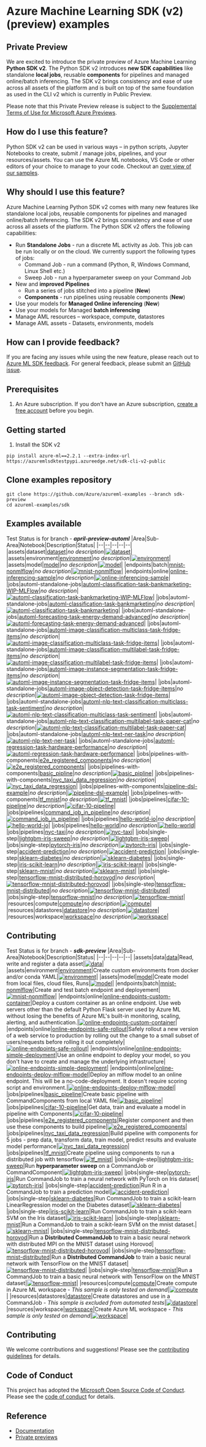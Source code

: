 # Azure Machine Learning SDK (v2) (preview) examples

## Private Preview
We are excited to introduce the private preview of Azure Machine Learning **Python SDK v2**. The Python SDK v2 introduces **new SDK capabilities** like standalone **local jobs**, reusable **components** for pipelines and managed online/batch inferencing. The SDK v2 brings consistency and ease of use across all assets of the platform and is built on top of the same foundation as used in the CLI v2 which is currently in Public Preview.

Please note that this Private Preview release is subject to the [Supplemental Terms of Use for Microsoft Azure Previews](https://azure.microsoft.com/en-us/support/legal/preview-supplemental-terms/).

## How do I use this feature?
Python SDK v2 can be used in various ways – in python scripts, Jupyter Notebooks to create, submit / manage jobs, pipelines, and your resources/assets. You can use the Azure ML notebooks, VS Code or other editors of your choice to manage to your code. Checkout an [over view of our samples](#examples-available).

## Why should I use this feature?
Azure Machine Learning Python SDK v2 comes with many new features like standalone local jobs, reusable components for pipelines and managed online/batch inferencing. The SDK v2 brings consistency and ease of use across all assets of the platform. The Python SDK v2 offers the following capabilities:
* Run **Standalone Jobs** - run a discrete ML activity as Job. This job can be run locally or on the cloud. We currently support the following types of jobs:
  * Command Job - run a command (Python, R, Windows Command, Linux Shell etc.)
  * Sweep Job - run a hyperparameter sweep on your Command Job
* New and **improved Pipelines**
  * Run a series of jobs stitched into a pipeline (**New**)
  * **Components** - run pipelines using reusable components (**New**)
* Use your models for **Managed Online inferencing** (**New**)
* Use your models for Managed **batch inferencing**
* Manage AML resources – workspace, compute, datastores
* Manage AML assets - Datasets, environments, models

## How can I provide feedback?
If you are facing any issues while using the new feature, please reach out to [Azure ML SDK feedback](mailto:amlsdkfeedback@microsoft.com). For general feedback, please submit an [GitHub issue](https://github.com/Azure/azure-sdk-for-python/issues/new/choose).

## Prerequisites
1. An Azure subscription. If you don't have an Azure subscription, [create a free account](https://aka.ms/AMLFree) before you begin.

## Getting started
1. Install the SDK v2

```terminal
pip install azure-ml==2.2.1 --extra-index-url  https://azuremlsdktestpypi.azureedge.net/sdk-cli-v2-public
```

## Clone examples repository
```SDK
git clone https://github.com/Azure/azureml-examples --branch sdk-preview
cd azureml-examples/sdk
```

## Examples available
Test Status is for branch - **_april-preview-automl_**
|Area|Sub-Area|Notebook|Description|Status|
|--|--|--|--|--|
|assets|dataset|[dataset](assets/dataset/dataset.ipynb)|*no description*|[![dataset](https://github.com/Azure/azureml-examples/actions/workflows/sdk-assets-dataset-dataset.yml/badge.svg?branch=april-preview-automl)](https://github.com/Azure/azureml-examples/actions/workflows/sdk-assets-dataset-dataset.yml)|
|assets|environment|[environment](assets/environment/environment.ipynb)|*no description*|[![environment](https://github.com/Azure/azureml-examples/actions/workflows/sdk-assets-environment-environment.yml/badge.svg?branch=april-preview-automl)](https://github.com/Azure/azureml-examples/actions/workflows/sdk-assets-environment-environment.yml)|
|assets|model|[model](assets/model/model.ipynb)|*no description*|[![model](https://github.com/Azure/azureml-examples/actions/workflows/sdk-assets-model-model.yml/badge.svg?branch=april-preview-automl)](https://github.com/Azure/azureml-examples/actions/workflows/sdk-assets-model-model.yml)|
|endpoints|batch|[mnist-nonmlflow](endpoints/batch/mnist-nonmlflow.ipynb)|*no description*|[![mnist-nonmlflow](https://github.com/Azure/azureml-examples/actions/workflows/sdk-endpoints-batch-mnist-nonmlflow.yml/badge.svg?branch=april-preview-automl)](https://github.com/Azure/azureml-examples/actions/workflows/sdk-endpoints-batch-mnist-nonmlflow.yml)|
|endpoints|online|[online-inferencing-sample](endpoints/online/sample/online-inferencing-sample.ipynb)|*no description*|[![online-inferencing-sample](https://github.com/Azure/azureml-examples/actions/workflows/sdk-endpoints-online-sample-online-inferencing-sample.yml/badge.svg?branch=april-preview-automl)](https://github.com/Azure/azureml-examples/actions/workflows/sdk-endpoints-online-sample-online-inferencing-sample.yml)|
|jobs|automl-standalone-jobs|[automl-classification-task-bankmarketing-WIP-MLFlow](jobs/automl-standalone-jobs/automl-classification-task-bankmarketing/automl-classification-task-bankmarketing-WIP-MLFlow.ipynb)|*no description*|[![automl-classification-task-bankmarketing-WIP-MLFlow](https://github.com/Azure/azureml-examples/actions/workflows/sdk-jobs-automl-standalone-jobs-automl-classification-task-bankmarketing-automl-classification-task-bankmarketing-WIP-MLFlow.yml/badge.svg?branch=april-preview-automl)](https://github.com/Azure/azureml-examples/actions/workflows/sdk-jobs-automl-standalone-jobs-automl-classification-task-bankmarketing-automl-classification-task-bankmarketing-WIP-MLFlow.yml)|
|jobs|automl-standalone-jobs|[automl-classification-task-bankmarketing](jobs/automl-standalone-jobs/automl-classification-task-bankmarketing/automl-classification-task-bankmarketing.ipynb)|*no description*|[![automl-classification-task-bankmarketing](https://github.com/Azure/azureml-examples/actions/workflows/sdk-jobs-automl-standalone-jobs-automl-classification-task-bankmarketing-automl-classification-task-bankmarketing.yml/badge.svg?branch=april-preview-automl)](https://github.com/Azure/azureml-examples/actions/workflows/sdk-jobs-automl-standalone-jobs-automl-classification-task-bankmarketing-automl-classification-task-bankmarketing.yml)|
|jobs|automl-standalone-jobs|[automl-forecasting-task-energy-demand-advanced](jobs/automl-standalone-jobs/automl-forecasting-task-energy-demand/automl-forecasting-task-energy-demand-advanced.ipynb)|*no description*|[![automl-forecasting-task-energy-demand-advanced](https://github.com/Azure/azureml-examples/actions/workflows/sdk-jobs-automl-standalone-jobs-automl-forecasting-task-energy-demand-automl-forecasting-task-energy-demand-advanced.yml/badge.svg?branch=april-preview-automl)](https://github.com/Azure/azureml-examples/actions/workflows/sdk-jobs-automl-standalone-jobs-automl-forecasting-task-energy-demand-automl-forecasting-task-energy-demand-advanced.yml)|
|jobs|automl-standalone-jobs|[automl-image-classification-multiclass-task-fridge-items](jobs/automl-standalone-jobs/automl-image-classification-multiclass-task-fridge-items/automl-image-classification-multiclass-task-fridge-items.ipynb)|*no description*|[![automl-image-classification-multiclass-task-fridge-items](https://github.com/Azure/azureml-examples/actions/workflows/sdk-jobs-automl-standalone-jobs-automl-image-classification-multiclass-task-fridge-items-automl-image-classification-multiclass-task-fridge-items.yml/badge.svg?branch=april-preview-automl)](https://github.com/Azure/azureml-examples/actions/workflows/sdk-jobs-automl-standalone-jobs-automl-image-classification-multiclass-task-fridge-items-automl-image-classification-multiclass-task-fridge-items.yml)|
|jobs|automl-standalone-jobs|[automl-image-classification-multilabel-task-fridge-items](jobs/automl-standalone-jobs/automl-image-classification-multilabel-task-fridge-items/automl-image-classification-multilabel-task-fridge-items.ipynb)|*no description*|[![automl-image-classification-multilabel-task-fridge-items](https://github.com/Azure/azureml-examples/actions/workflows/sdk-jobs-automl-standalone-jobs-automl-image-classification-multilabel-task-fridge-items-automl-image-classification-multilabel-task-fridge-items.yml/badge.svg?branch=april-preview-automl)](https://github.com/Azure/azureml-examples/actions/workflows/sdk-jobs-automl-standalone-jobs-automl-image-classification-multilabel-task-fridge-items-automl-image-classification-multilabel-task-fridge-items.yml)|
|jobs|automl-standalone-jobs|[automl-image-instance-segmentation-task-fridge-items](jobs/automl-standalone-jobs/automl-image-instance-segmentation-task-fridge-items/automl-image-instance-segmentation-task-fridge-items.ipynb)|*no description*|[![automl-image-instance-segmentation-task-fridge-items](https://github.com/Azure/azureml-examples/actions/workflows/sdk-jobs-automl-standalone-jobs-automl-image-instance-segmentation-task-fridge-items-automl-image-instance-segmentation-task-fridge-items.yml/badge.svg?branch=april-preview-automl)](https://github.com/Azure/azureml-examples/actions/workflows/sdk-jobs-automl-standalone-jobs-automl-image-instance-segmentation-task-fridge-items-automl-image-instance-segmentation-task-fridge-items.yml)|
|jobs|automl-standalone-jobs|[automl-image-object-detection-task-fridge-items](jobs/automl-standalone-jobs/automl-image-object-detection-task-fridge-items/automl-image-object-detection-task-fridge-items.ipynb)|*no description*|[![automl-image-object-detection-task-fridge-items](https://github.com/Azure/azureml-examples/actions/workflows/sdk-jobs-automl-standalone-jobs-automl-image-object-detection-task-fridge-items-automl-image-object-detection-task-fridge-items.yml/badge.svg?branch=april-preview-automl)](https://github.com/Azure/azureml-examples/actions/workflows/sdk-jobs-automl-standalone-jobs-automl-image-object-detection-task-fridge-items-automl-image-object-detection-task-fridge-items.yml)|
|jobs|automl-standalone-jobs|[automl-nlp-text-classification-multiclass-task-sentiment](jobs/automl-standalone-jobs/automl-nlp-text-classification-multiclass-task-sentiment-analysis/automl-nlp-text-classification-multiclass-task-sentiment.ipynb)|*no description*|[![automl-nlp-text-classification-multiclass-task-sentiment](https://github.com/Azure/azureml-examples/actions/workflows/sdk-jobs-automl-standalone-jobs-automl-nlp-text-classification-multiclass-task-sentiment-analysis-automl-nlp-text-classification-multiclass-task-sentiment.yml/badge.svg?branch=april-preview-automl)](https://github.com/Azure/azureml-examples/actions/workflows/sdk-jobs-automl-standalone-jobs-automl-nlp-text-classification-multiclass-task-sentiment-analysis-automl-nlp-text-classification-multiclass-task-sentiment.yml)|
|jobs|automl-standalone-jobs|[automl-nlp-text-classification-multilabel-task-paper-cat](jobs/automl-standalone-jobs/automl-nlp-text-classification-multilabel-task-paper-categorization/automl-nlp-text-classification-multilabel-task-paper-cat.ipynb)|*no description*|[![automl-nlp-text-classification-multilabel-task-paper-cat](https://github.com/Azure/azureml-examples/actions/workflows/sdk-jobs-automl-standalone-jobs-automl-nlp-text-classification-multilabel-task-paper-categorization-automl-nlp-text-classification-multilabel-task-paper-cat.yml/badge.svg?branch=april-preview-automl)](https://github.com/Azure/azureml-examples/actions/workflows/sdk-jobs-automl-standalone-jobs-automl-nlp-text-classification-multilabel-task-paper-categorization-automl-nlp-text-classification-multilabel-task-paper-cat.yml)|
|jobs|automl-standalone-jobs|[automl-nlp-text-ner-task](jobs/automl-standalone-jobs/automl-nlp-text-named-entity-recognition-task/automl-nlp-text-ner-task.ipynb)|*no description*|[![automl-nlp-text-ner-task](https://github.com/Azure/azureml-examples/actions/workflows/sdk-jobs-automl-standalone-jobs-automl-nlp-text-named-entity-recognition-task-automl-nlp-text-ner-task.yml/badge.svg?branch=april-preview-automl)](https://github.com/Azure/azureml-examples/actions/workflows/sdk-jobs-automl-standalone-jobs-automl-nlp-text-named-entity-recognition-task-automl-nlp-text-ner-task.yml)|
|jobs|automl-standalone-jobs|[automl-regression-task-hardware-performance](jobs/automl-standalone-jobs/automl-regression-task-hardware-performance/automl-regression-task-hardware-performance.ipynb)|*no description*|[![automl-regression-task-hardware-performance](https://github.com/Azure/azureml-examples/actions/workflows/sdk-jobs-automl-standalone-jobs-automl-regression-task-hardware-performance-automl-regression-task-hardware-performance.yml/badge.svg?branch=april-preview-automl)](https://github.com/Azure/azureml-examples/actions/workflows/sdk-jobs-automl-standalone-jobs-automl-regression-task-hardware-performance-automl-regression-task-hardware-performance.yml)|
|jobs|pipelines-with-components|[e2e_registered_components](jobs/pipelines-with-components/basic/1b_e2e_registered_components/e2e_registered_components.ipynb)|*no description*|[![e2e_registered_components](https://github.com/Azure/azureml-examples/actions/workflows/sdk-jobs-pipelines-with-components-basic-1b_e2e_registered_components-e2e_registered_components.yml/badge.svg?branch=april-preview-automl)](https://github.com/Azure/azureml-examples/actions/workflows/sdk-jobs-pipelines-with-components-basic-1b_e2e_registered_components-e2e_registered_components.yml)|
|jobs|pipelines-with-components|[basic_pipline](jobs/pipelines-with-components/basic/3a_basic_pipeline/basic_pipline.ipynb)|*no description*|[![basic_pipline](https://github.com/Azure/azureml-examples/actions/workflows/sdk-jobs-pipelines-with-components-basic-3a_basic_pipeline-basic_pipline.yml/badge.svg?branch=april-preview-automl)](https://github.com/Azure/azureml-examples/actions/workflows/sdk-jobs-pipelines-with-components-basic-3a_basic_pipeline-basic_pipline.yml)|
|jobs|pipelines-with-components|[nyc_taxi_data_regression](jobs/pipelines-with-components/nyc_taxi_data_regression/nyc_taxi_data_regression.ipynb)|*no description*|[![nyc_taxi_data_regression](https://github.com/Azure/azureml-examples/actions/workflows/sdk-jobs-pipelines-with-components-nyc_taxi_data_regression-nyc_taxi_data_regression.yml/badge.svg?branch=april-preview-automl)](https://github.com/Azure/azureml-examples/actions/workflows/sdk-jobs-pipelines-with-components-nyc_taxi_data_regression-nyc_taxi_data_regression.yml)|
|jobs|pipelines-with-components|[pipeline-dsl-example](jobs/pipelines-with-components/pipeline-dsl-example.ipynb)|*no description*|[![pipeline-dsl-example](https://github.com/Azure/azureml-examples/actions/workflows/sdk-jobs-pipelines-with-components-pipeline-dsl-example.yml/badge.svg?branch=april-preview-automl)](https://github.com/Azure/azureml-examples/actions/workflows/sdk-jobs-pipelines-with-components-pipeline-dsl-example.yml)|
|jobs|pipelines-with-components|[tf_mnist](jobs/pipelines-with-components/tf_mnist/tf_mnist.ipynb)|*no description*|[![tf_mnist](https://github.com/Azure/azureml-examples/actions/workflows/sdk-jobs-pipelines-with-components-tf_mnist-tf_mnist.yml/badge.svg?branch=april-preview-automl)](https://github.com/Azure/azureml-examples/actions/workflows/sdk-jobs-pipelines-with-components-tf_mnist-tf_mnist.yml)|
|jobs|pipelines|[cifar-10-pipeline](jobs/pipelines/cifar-10/cifar-10-pipeline.ipynb)|*no description*|[![cifar-10-pipeline](https://github.com/Azure/azureml-examples/actions/workflows/sdk-jobs-pipelines-cifar-10-cifar-10-pipeline.yml/badge.svg?branch=april-preview-automl)](https://github.com/Azure/azureml-examples/actions/workflows/sdk-jobs-pipelines-cifar-10-cifar-10-pipeline.yml)|
|jobs|pipelines|[command_job_in_pipeline](jobs/pipelines/command_job_in_pipeline/command_job_in_pipeline.ipynb)|*no description*|[![command_job_in_pipeline](https://github.com/Azure/azureml-examples/actions/workflows/sdk-jobs-pipelines-command_job_in_pipeline-command_job_in_pipeline.yml/badge.svg?branch=april-preview-automl)](https://github.com/Azure/azureml-examples/actions/workflows/sdk-jobs-pipelines-command_job_in_pipeline-command_job_in_pipeline.yml)|
|jobs|pipelines|[hello-world-io](jobs/pipelines/helloworld/hello-world-io.ipynb)|*no description*|[![hello-world-io](https://github.com/Azure/azureml-examples/actions/workflows/sdk-jobs-pipelines-helloworld-hello-world-io.yml/badge.svg?branch=april-preview-automl)](https://github.com/Azure/azureml-examples/actions/workflows/sdk-jobs-pipelines-helloworld-hello-world-io.yml)|
|jobs|pipelines|[hello-world](jobs/pipelines/helloworld/hello-world.ipynb)|*no description*|[![hello-world](https://github.com/Azure/azureml-examples/actions/workflows/sdk-jobs-pipelines-helloworld-hello-world.yml/badge.svg?branch=april-preview-automl)](https://github.com/Azure/azureml-examples/actions/workflows/sdk-jobs-pipelines-helloworld-hello-world.yml)|
|jobs|pipelines|[nyc-taxi](jobs/pipelines/nyc-taxi/nyc-taxi.ipynb)|*no description*|[![nyc-taxi](https://github.com/Azure/azureml-examples/actions/workflows/sdk-jobs-pipelines-nyc-taxi-nyc-taxi.yml/badge.svg?branch=april-preview-automl)](https://github.com/Azure/azureml-examples/actions/workflows/sdk-jobs-pipelines-nyc-taxi-nyc-taxi.yml)|
|jobs|single-step|[lightgbm-iris-sweep](jobs/single-step/lightgbm/iris/lightgbm-iris-sweep.ipynb)|*no description*|[![lightgbm-iris-sweep](https://github.com/Azure/azureml-examples/actions/workflows/sdk-jobs-single-step-lightgbm-iris-lightgbm-iris-sweep.yml/badge.svg?branch=april-preview-automl)](https://github.com/Azure/azureml-examples/actions/workflows/sdk-jobs-single-step-lightgbm-iris-lightgbm-iris-sweep.yml)|
|jobs|single-step|[pytorch-iris](jobs/single-step/pytorch/iris/pytorch-iris.ipynb)|*no description*|[![pytorch-iris](https://github.com/Azure/azureml-examples/actions/workflows/sdk-jobs-single-step-pytorch-iris-pytorch-iris.yml/badge.svg?branch=april-preview-automl)](https://github.com/Azure/azureml-examples/actions/workflows/sdk-jobs-single-step-pytorch-iris-pytorch-iris.yml)|
|jobs|single-step|[accident-prediction](jobs/single-step/r/accidents/accident-prediction.ipynb)|*no description*|[![accident-prediction](https://github.com/Azure/azureml-examples/actions/workflows/sdk-jobs-single-step-r-accidents-accident-prediction.yml/badge.svg?branch=april-preview-automl)](https://github.com/Azure/azureml-examples/actions/workflows/sdk-jobs-single-step-r-accidents-accident-prediction.yml)|
|jobs|single-step|[sklearn-diabetes](jobs/single-step/scikit-learn/diabetes/sklearn-diabetes.ipynb)|*no description*|[![sklearn-diabetes](https://github.com/Azure/azureml-examples/actions/workflows/sdk-jobs-single-step-scikit-learn-diabetes-sklearn-diabetes.yml/badge.svg?branch=april-preview-automl)](https://github.com/Azure/azureml-examples/actions/workflows/sdk-jobs-single-step-scikit-learn-diabetes-sklearn-diabetes.yml)|
|jobs|single-step|[iris-scikit-learn](jobs/single-step/scikit-learn/iris/iris-scikit-learn.ipynb)|*no description*|[![iris-scikit-learn](https://github.com/Azure/azureml-examples/actions/workflows/sdk-jobs-single-step-scikit-learn-iris-iris-scikit-learn.yml/badge.svg?branch=april-preview-automl)](https://github.com/Azure/azureml-examples/actions/workflows/sdk-jobs-single-step-scikit-learn-iris-iris-scikit-learn.yml)|
|jobs|single-step|[sklearn-mnist](jobs/single-step/scikit-learn/mnist/sklearn-mnist.ipynb)|*no description*|[![sklearn-mnist](https://github.com/Azure/azureml-examples/actions/workflows/sdk-jobs-single-step-scikit-learn-mnist-sklearn-mnist.yml/badge.svg?branch=april-preview-automl)](https://github.com/Azure/azureml-examples/actions/workflows/sdk-jobs-single-step-scikit-learn-mnist-sklearn-mnist.yml)|
|jobs|single-step|[tensorflow-mnist-distributed-horovod](jobs/single-step/tensorflow/mnist-distributed-horovod/tensorflow-mnist-distributed-horovod.ipynb)|*no description*|[![tensorflow-mnist-distributed-horovod](https://github.com/Azure/azureml-examples/actions/workflows/sdk-jobs-single-step-tensorflow-mnist-distributed-horovod-tensorflow-mnist-distributed-horovod.yml/badge.svg?branch=april-preview-automl)](https://github.com/Azure/azureml-examples/actions/workflows/sdk-jobs-single-step-tensorflow-mnist-distributed-horovod-tensorflow-mnist-distributed-horovod.yml)|
|jobs|single-step|[tensorflow-mnist-distributed](jobs/single-step/tensorflow/mnist-distributed/tensorflow-mnist-distributed.ipynb)|*no description*|[![tensorflow-mnist-distributed](https://github.com/Azure/azureml-examples/actions/workflows/sdk-jobs-single-step-tensorflow-mnist-distributed-tensorflow-mnist-distributed.yml/badge.svg?branch=april-preview-automl)](https://github.com/Azure/azureml-examples/actions/workflows/sdk-jobs-single-step-tensorflow-mnist-distributed-tensorflow-mnist-distributed.yml)|
|jobs|single-step|[tensorflow-mnist](jobs/single-step/tensorflow/mnist/tensorflow-mnist.ipynb)|*no description*|[![tensorflow-mnist](https://github.com/Azure/azureml-examples/actions/workflows/sdk-jobs-single-step-tensorflow-mnist-tensorflow-mnist.yml/badge.svg?branch=april-preview-automl)](https://github.com/Azure/azureml-examples/actions/workflows/sdk-jobs-single-step-tensorflow-mnist-tensorflow-mnist.yml)|
|resources|compute|[compute](resources/compute/compute.ipynb)|*no description*|[![compute](https://github.com/Azure/azureml-examples/actions/workflows/sdk-resources-compute-compute.yml/badge.svg?branch=april-preview-automl)](https://github.com/Azure/azureml-examples/actions/workflows/sdk-resources-compute-compute.yml)|
|resources|datastores|[datastore](resources/datastores/datastore.ipynb)|*no description*|[![datastore](https://github.com/Azure/azureml-examples/actions/workflows/sdk-resources-datastores-datastore.yml/badge.svg?branch=april-preview-automl)](https://github.com/Azure/azureml-examples/actions/workflows/sdk-resources-datastores-datastore.yml)|
|resources|workspace|[workspace](resources/workspace/workspace.ipynb)|*no description*|[![workspace](https://github.com/Azure/azureml-examples/actions/workflows/sdk-resources-workspace-workspace.yml/badge.svg?branch=april-preview-automl)](https://github.com/Azure/azureml-examples/actions/workflows/sdk-resources-workspace-workspace.yml)|
## Contributing

Test Status is for branch - **_sdk-preview_**
|Area|Sub-Area|Notebook|Description|Status|
|--|--|--|--|--|
|assets|data|[data](assets/data/data.ipynb)|Read, write and register a data asset|[![data](https://github.com/Azure/azureml-examples/actions/workflows/sdk-assets-data-data.yml/badge.svg?branch=main)](https://github.com/Azure/azureml-examples/actions/workflows/sdk-assets-data-data.yml)|
|assets|environment|[environment](assets/environment/environment.ipynb)|Create custom environments from docker and/or conda YAML|[![environment](https://github.com/Azure/azureml-examples/actions/workflows/sdk-assets-environment-environment.yml/badge.svg?branch=main)](https://github.com/Azure/azureml-examples/actions/workflows/sdk-assets-environment-environment.yml)|
|assets|model|[model](assets/model/model.ipynb)|Create model from local files, cloud files, Runs|[![model](https://github.com/Azure/azureml-examples/actions/workflows/sdk-assets-model-model.yml/badge.svg?branch=main)](https://github.com/Azure/azureml-examples/actions/workflows/sdk-assets-model-model.yml)|
|endpoints|batch|[mnist-nonmlflow](endpoints/batch/mnist-nonmlflow.ipynb)|Create and test batch endpoint and deployement|[![mnist-nonmlflow](https://github.com/Azure/azureml-examples/actions/workflows/sdk-endpoints-batch-mnist-nonmlflow.yml/badge.svg?branch=main)](https://github.com/Azure/azureml-examples/actions/workflows/sdk-endpoints-batch-mnist-nonmlflow.yml)|
|endpoints|online|[online-endpoints-custom-container](endpoints/online/custom-container/online-endpoints-custom-container.ipynb)|Deploy a custom container as an online endpoint. Use web servers other than the default Python Flask server used by Azure ML without losing the benefits of Azure ML's built-in monitoring, scaling, alerting, and authentication.|[![online-endpoints-custom-container](https://github.com/Azure/azureml-examples/actions/workflows/sdk-endpoints-online-custom-container-online-endpoints-custom-container.yml/badge.svg?branch=main)](https://github.com/Azure/azureml-examples/actions/workflows/sdk-endpoints-online-custom-container-online-endpoints-custom-container.yml)|
|endpoints|online|[online-endpoints-safe-rollout](endpoints/online/managed/online-endpoints-safe-rollout.ipynb)|Safely rollout a new version of a web service to production by rolling out the change to a small subset of users/requests before rolling it out completely|[![online-endpoints-safe-rollout](https://github.com/Azure/azureml-examples/actions/workflows/sdk-endpoints-online-managed-online-endpoints-safe-rollout.yml/badge.svg?branch=main)](https://github.com/Azure/azureml-examples/actions/workflows/sdk-endpoints-online-managed-online-endpoints-safe-rollout.yml)|
|endpoints|online|[online-endpoints-simple-deployment](endpoints/online/managed/online-endpoints-simple-deployment.ipynb)|Use an online endpoint to deploy your model, so you don't have to create and manage the underlying infrastructure|[![online-endpoints-simple-deployment](https://github.com/Azure/azureml-examples/actions/workflows/sdk-endpoints-online-managed-online-endpoints-simple-deployment.yml/badge.svg?branch=main)](https://github.com/Azure/azureml-examples/actions/workflows/sdk-endpoints-online-managed-online-endpoints-simple-deployment.yml)|
|endpoints|online|[online-endpoints-deploy-mlflow-model](endpoints/online/mlflow/online-endpoints-deploy-mlflow-model.ipynb)|Deploy an mlflow model to an online endpoint. This will be a no-code-deployment. It doesn't require scoring script and environment.|[![online-endpoints-deploy-mlflow-model](https://github.com/Azure/azureml-examples/actions/workflows/sdk-endpoints-online-mlflow-online-endpoints-deploy-mlflow-model.yml/badge.svg?branch=main)](https://github.com/Azure/azureml-examples/actions/workflows/sdk-endpoints-online-mlflow-online-endpoints-deploy-mlflow-model.yml)|
|jobs|pipelines|[basic_pipeline](jobs/pipelines/basic_pipeline/basic_pipeline.ipynb)|Create basic pipeline with CommandComponents from local YAML file|[![basic_pipeline](https://github.com/Azure/azureml-examples/actions/workflows/sdk-jobs-pipelines-basic_pipeline-basic_pipeline.yml/badge.svg?branch=main)](https://github.com/Azure/azureml-examples/actions/workflows/sdk-jobs-pipelines-basic_pipeline-basic_pipeline.yml)|
|jobs|pipelines|[cifar-10-pipeline](jobs/pipelines/cifar-10/cifar-10-pipeline.ipynb)|Get data, train and evaluate a model in pipeline with Components|[![cifar-10-pipeline](https://github.com/Azure/azureml-examples/actions/workflows/sdk-jobs-pipelines-cifar-10-cifar-10-pipeline.yml/badge.svg?branch=main)](https://github.com/Azure/azureml-examples/actions/workflows/sdk-jobs-pipelines-cifar-10-cifar-10-pipeline.yml)|
|jobs|pipelines|[e2e_registered_components](jobs/pipelines/e2e_registered_components/e2e_registered_components.ipynb)|Register component and then use these components to build pipeline|[![e2e_registered_components](https://github.com/Azure/azureml-examples/actions/workflows/sdk-jobs-pipelines-e2e_registered_components-e2e_registered_components.yml/badge.svg?branch=main)](https://github.com/Azure/azureml-examples/actions/workflows/sdk-jobs-pipelines-e2e_registered_components-e2e_registered_components.yml)|
|jobs|pipelines|[nyc_taxi_data_regression](jobs/pipelines/nyc_taxi_data_regression/nyc_taxi_data_regression.ipynb)|Build pipeline with components for 5 jobs - prep data, transform data, train model, predict results and evaluate model performance|[![nyc_taxi_data_regression](https://github.com/Azure/azureml-examples/actions/workflows/sdk-jobs-pipelines-nyc_taxi_data_regression-nyc_taxi_data_regression.yml/badge.svg?branch=main)](https://github.com/Azure/azureml-examples/actions/workflows/sdk-jobs-pipelines-nyc_taxi_data_regression-nyc_taxi_data_regression.yml)|
|jobs|pipelines|[tf_mnist](jobs/pipelines/tf_mnist/tf_mnist.ipynb)|Create pipeline using components to run a distributed job with tensorflow|[![tf_mnist](https://github.com/Azure/azureml-examples/actions/workflows/sdk-jobs-pipelines-tf_mnist-tf_mnist.yml/badge.svg?branch=main)](https://github.com/Azure/azureml-examples/actions/workflows/sdk-jobs-pipelines-tf_mnist-tf_mnist.yml)|
|jobs|single-step|[lightgbm-iris-sweep](jobs/single-step/lightgbm/iris/lightgbm-iris-sweep.ipynb)|Run **hyperparameter sweep** on a CommandJob or CommandComponent|[![lightgbm-iris-sweep](https://github.com/Azure/azureml-examples/actions/workflows/sdk-jobs-single-step-lightgbm-iris-lightgbm-iris-sweep.yml/badge.svg?branch=main)](https://github.com/Azure/azureml-examples/actions/workflows/sdk-jobs-single-step-lightgbm-iris-lightgbm-iris-sweep.yml)|
|jobs|single-step|[pytorch-iris](jobs/single-step/pytorch/iris/pytorch-iris.ipynb)|Run CommandJob to train a neural network with PyTorch on Iris dataset|[![pytorch-iris](https://github.com/Azure/azureml-examples/actions/workflows/sdk-jobs-single-step-pytorch-iris-pytorch-iris.yml/badge.svg?branch=main)](https://github.com/Azure/azureml-examples/actions/workflows/sdk-jobs-single-step-pytorch-iris-pytorch-iris.yml)|
|jobs|single-step|[accident-prediction](jobs/single-step/r/accidents/accident-prediction.ipynb)|Run R in a CommandJob to train a prediction model|[![accident-prediction](https://github.com/Azure/azureml-examples/actions/workflows/sdk-jobs-single-step-r-accidents-accident-prediction.yml/badge.svg?branch=main)](https://github.com/Azure/azureml-examples/actions/workflows/sdk-jobs-single-step-r-accidents-accident-prediction.yml)|
|jobs|single-step|[sklearn-diabetes](jobs/single-step/scikit-learn/diabetes/sklearn-diabetes.ipynb)|Run CommandJob to train a scikit-learn LinearRegression model on the Diabetes dataset|[![sklearn-diabetes](https://github.com/Azure/azureml-examples/actions/workflows/sdk-jobs-single-step-scikit-learn-diabetes-sklearn-diabetes.yml/badge.svg?branch=main)](https://github.com/Azure/azureml-examples/actions/workflows/sdk-jobs-single-step-scikit-learn-diabetes-sklearn-diabetes.yml)|
|jobs|single-step|[iris-scikit-learn](jobs/single-step/scikit-learn/iris/iris-scikit-learn.ipynb)|Run CommandJob to train a scikit-learn SVM on the Iris dataset|[![iris-scikit-learn](https://github.com/Azure/azureml-examples/actions/workflows/sdk-jobs-single-step-scikit-learn-iris-iris-scikit-learn.yml/badge.svg?branch=main)](https://github.com/Azure/azureml-examples/actions/workflows/sdk-jobs-single-step-scikit-learn-iris-iris-scikit-learn.yml)|
|jobs|single-step|[sklearn-mnist](jobs/single-step/scikit-learn/mnist/sklearn-mnist.ipynb)|Run a CommandJob to train a scikit-learn SVM on the mnist dataset.|[![sklearn-mnist](https://github.com/Azure/azureml-examples/actions/workflows/sdk-jobs-single-step-scikit-learn-mnist-sklearn-mnist.yml/badge.svg?branch=main)](https://github.com/Azure/azureml-examples/actions/workflows/sdk-jobs-single-step-scikit-learn-mnist-sklearn-mnist.yml)|
|jobs|single-step|[tensorflow-mnist-distributed-horovod](jobs/single-step/tensorflow/mnist-distributed-horovod/tensorflow-mnist-distributed-horovod.ipynb)|Run a **Distributed CommandJob** to train a basic neural network with distributed MPI on the MNIST dataset using Horovod|[![tensorflow-mnist-distributed-horovod](https://github.com/Azure/azureml-examples/actions/workflows/sdk-jobs-single-step-tensorflow-mnist-distributed-horovod-tensorflow-mnist-distributed-horovod.yml/badge.svg?branch=main)](https://github.com/Azure/azureml-examples/actions/workflows/sdk-jobs-single-step-tensorflow-mnist-distributed-horovod-tensorflow-mnist-distributed-horovod.yml)|
|jobs|single-step|[tensorflow-mnist-distributed](jobs/single-step/tensorflow/mnist-distributed/tensorflow-mnist-distributed.ipynb)|Run a **Distributed CommandJob** to train a basic neural network with TensorFlow on the MNIST dataset|[![tensorflow-mnist-distributed](https://github.com/Azure/azureml-examples/actions/workflows/sdk-jobs-single-step-tensorflow-mnist-distributed-tensorflow-mnist-distributed.yml/badge.svg?branch=main)](https://github.com/Azure/azureml-examples/actions/workflows/sdk-jobs-single-step-tensorflow-mnist-distributed-tensorflow-mnist-distributed.yml)|
|jobs|single-step|[tensorflow-mnist](jobs/single-step/tensorflow/mnist/tensorflow-mnist.ipynb)|Run a CommandJob to train a basic neural network with TensorFlow on the MNIST dataset|[![tensorflow-mnist](https://github.com/Azure/azureml-examples/actions/workflows/sdk-jobs-single-step-tensorflow-mnist-tensorflow-mnist.yml/badge.svg?branch=main)](https://github.com/Azure/azureml-examples/actions/workflows/sdk-jobs-single-step-tensorflow-mnist-tensorflow-mnist.yml)|
|resources|compute|[compute](resources/compute/compute.ipynb)|Create compute in Azure ML workspace - _This sample is only tested on demand_|[![compute](https://github.com/Azure/azureml-examples/actions/workflows/sdk-resources-compute-compute.yml/badge.svg?branch=main)](https://github.com/Azure/azureml-examples/actions/workflows/sdk-resources-compute-compute.yml)|
|resources|datastores|[datastore](resources/datastores/datastore.ipynb)|Create datastores and use in a CommandJob - _This sample is excluded from automated tests_|[![datastore](https://github.com/Azure/azureml-examples/actions/workflows/sdk-resources-datastores-datastore.yml/badge.svg?branch=main)](https://github.com/Azure/azureml-examples/actions/workflows/sdk-resources-datastores-datastore.yml)|
|resources|workspace|[workspace](resources/workspace/workspace.ipynb)|Create Azure ML workspace - _This sample is only tested on demand_|[![workspace](https://github.com/Azure/azureml-examples/actions/workflows/sdk-resources-workspace-workspace.yml/badge.svg?branch=main)](https://github.com/Azure/azureml-examples/actions/workflows/sdk-resources-workspace-workspace.yml)|
## Contributing

We welcome contributions and suggestions! Please see the [contributing guidelines](../CONTRIBUTING.mdCONTRIBUTING.md) for details.

## Code of Conduct

This project has adopted the [Microsoft Open Source Code of Conduct](https://opensource.microsoft.com/codeofconduct/). Please see the [code of conduct](../CODE_OF_CONDUCT.md) for details.

## Reference

- [Documentation](https://docs.microsoft.com/azure/machine-learning)
- [Private previews](https://github.com/Azure/azureml-previews)
